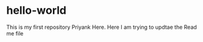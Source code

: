 # hello-world
This is my first repository
Priyank Here. Here I am trying to updtae the Read me file

